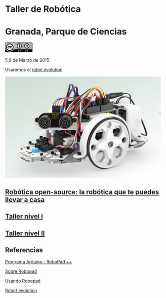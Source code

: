 # Taller de Robótica

# Granada, Parque de Ciencias


![imagenes/CCbySQ_88x31.png](./imagenes/CCbySQ_88x31.png)


5,6 de Marzo de 2015

Usaremos el [robot evolution](http://www.bq.com/es/printbot-evolution)

![robot](./imagenes/Evolution.png)


## [Robótica open-source: la robótica que te puedes llevar a casa](./TemasComunes.md)

## [Taller nivel I](./Taller_robotica_nivel_I.md)

## [Taller nivel II](./Taller_robotica_nivel_II.md)


## Referencias



[Programa Arduino - RoboPad ++](http://bitbloq.bq.com/#/codeproject/546e259ce4b0bde006d07afe:ef4e797a-61c5-4da7-850f-f1b9c56081eb)

[Sobre Robopad](
http://bitbloq.bq.com/#/project/546e259ce4b0bde006d07afe:ef4e797a-61c5-4da7-850f-f1b9c56081eb)

[Usando Robopad](http://diwo.bq.com/robopad-3/)

[Robot evolution](http://www.bq.com/es/printbot-evolution)
